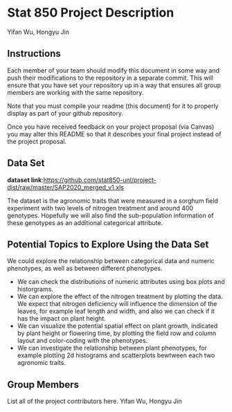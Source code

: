 Stat 850 Project Description
================
Yifan Wu, Hongyu Jin

## Instructions

Each member of your team should modify this document in some way and
push their modifications to the repository in a separate commit. This
will ensure that you have set your repository up in a way that ensures
all group members are working with the same repository.

Note that you must compile your readme (this document) for it to
properly display as part of your github repository.

Once you have received feedback on your project proposal (via Canvas)
you may alter this README so that it describes your final project
instead of the project proposal.

## Data Set


**dataset link**:https://github.com/stat850-unl/project-dist/raw/master/SAP2020_merged_v1.xls

The dataset is the agronomic traits that were measured in a sorghum field experiment with two levels of nitrogen treatment and around 400 genotypes. Hopefully we will also find the sub-population information of these genotypes as an additional categorical attribute.

## Potential Topics to Explore Using the Data Set

We could explore the relationship between categorical data and numeric phenotypes, as well as between different phenotypes.

- We can check the distributions of numeric attributes using box plots and historgrams.
- We can explore the effect of the nitrogen treatment by plotting the data. We expect that nitrogen deficiency will influence the dimension of the leaves, for example leaf length and width, and also we can check if it has the impact on plant height.
- We can visualize the potential spatial effect on plant growth, indicated by plant height or flowering time, by plotting the field row and column layout and color-coding with the phenotypes.
- We can investigate the relationship between plant phenotypes, for example plotting 2d histograms and scatterplots bewtween each two agronomic traits.

## Group Members

List all of the project contributors here.
Yifan Wu, Hongyu Jin
